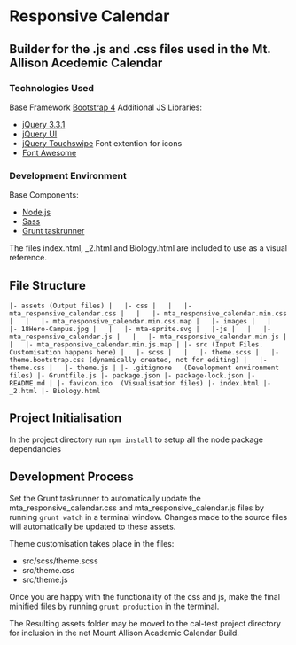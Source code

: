 # Responsive Calendar
## Builder for the .js and .css files used in the Mt. Allison Acedemic Calendar

### Technologies Used
Base Framework [Bootstrap 4](https://www.getbootstrap.com)
Additional JS Libraries:
* [jQuery 3.3.1](https://jquery.com)
* [jQuery UI](https://jqueryui.com/)
* [jQuery Touchswipe](https://github.com/mattbryson/TouchSwipe-Jquery-Plugin)
Font extention for icons
* [Font Awesome](https://fontawesome.com)

### Development Environment
Base Components:
* [Node.js](https:nodejs.org)
* [Sass](https://sass-lang.com)
* [Grunt taskrunner](https://gruntjs.com/)

The files index.html, _2.html and Biology.html are included to use as a visual reference.

## File Structure
`
|- assets (Output files)
|   |- css
|   |   |- mta_responsive_calendar.css
|   |   |- mta_responsive_calendar.min.css
|   |   |- mta_responsive_calendar.min.css.map
|   |- images
|   |   |- 18Hero-Campus.jpg
|   |   |- mta-sprite.svg
|   |-js
|   |   |- mta_responsive_calendar.js
|   |   |- mta_responsive_calendar.min.js
|   |   |- mta_responsive_calendar.min.js.map
|
|- src (Input Files. Customisation happens here)
|   |- scss
|   |   |- theme.scss
|   |- theme.bootstrap.css (dynamically created, not for editing)
|   |- theme.css
|   |- theme.js
|
|- .gitignore   (Development environment files)
|- Gruntfile.js
|- package.json
|- package-lock.json
|- README.md
|
|- favicon.ico  (Visualisation files)
|- index.html
|- _2.html
|- Biology.html
`

## Project Initialisation
In the project directory run `npm install` to setup all the node package dependancies

## Development Process
Set the Grunt taskrunner to automatically update the mta_responsive_calendar.css and mta_responsive_calendar.js files by running `grunt watch` in a terminal window. Changes made to the source files will automatically be updated to these assets.

Theme customisation takes place in the files:
* src/scss/theme.scss
* src/theme.css
* src/theme.js

Once you are happy with the functionality of the css and js, make the final minified files by running `grunt production` in the terminal.

The Resulting assets folder may be moved to the cal-test project directory for inclusion in the net Mount Allison Academic Calendar Build.